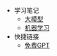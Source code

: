 * 学习笔记
  * [大模型](/)
  * [机器学习](https://kdy12.github.io/ml/ml)
* 快捷链接
  * [免费GPT](http://www.kannuo.top/)